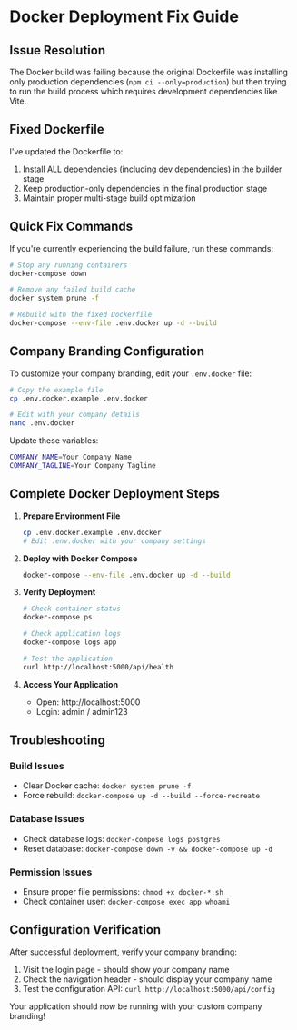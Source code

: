 # Docker Deployment Fix Guide

## Issue Resolution

The Docker build was failing because the original Dockerfile was installing only production dependencies (`npm ci --only=production`) but then trying to run the build process which requires development dependencies like Vite.

## Fixed Dockerfile

I've updated the Dockerfile to:
1. Install ALL dependencies (including dev dependencies) in the builder stage
2. Keep production-only dependencies in the final production stage
3. Maintain proper multi-stage build optimization

## Quick Fix Commands

If you're currently experiencing the build failure, run these commands:

```bash
# Stop any running containers
docker-compose down

# Remove any failed build cache
docker system prune -f

# Rebuild with the fixed Dockerfile
docker-compose --env-file .env.docker up -d --build
```

## Company Branding Configuration

To customize your company branding, edit your `.env.docker` file:

```bash
# Copy the example file
cp .env.docker.example .env.docker

# Edit with your company details
nano .env.docker
```

Update these variables:
```bash
COMPANY_NAME=Your Company Name
COMPANY_TAGLINE=Your Company Tagline
```

## Complete Docker Deployment Steps

1. **Prepare Environment File**
   ```bash
   cp .env.docker.example .env.docker
   # Edit .env.docker with your company settings
   ```

2. **Deploy with Docker Compose**
   ```bash
   docker-compose --env-file .env.docker up -d --build
   ```

3. **Verify Deployment**
   ```bash
   # Check container status
   docker-compose ps
   
   # Check application logs
   docker-compose logs app
   
   # Test the application
   curl http://localhost:5000/api/health
   ```

4. **Access Your Application**
   - Open: http://localhost:5000
   - Login: admin / admin123

## Troubleshooting

### Build Issues
- Clear Docker cache: `docker system prune -f`
- Force rebuild: `docker-compose up -d --build --force-recreate`

### Database Issues
- Check database logs: `docker-compose logs postgres`
- Reset database: `docker-compose down -v && docker-compose up -d`

### Permission Issues
- Ensure proper file permissions: `chmod +x docker-*.sh`
- Check container user: `docker-compose exec app whoami`

## Configuration Verification

After successful deployment, verify your company branding:
1. Visit the login page - should show your company name
2. Check the navigation header - should display your company name
3. Test the configuration API: `curl http://localhost:5000/api/config`

Your application should now be running with your custom company branding!